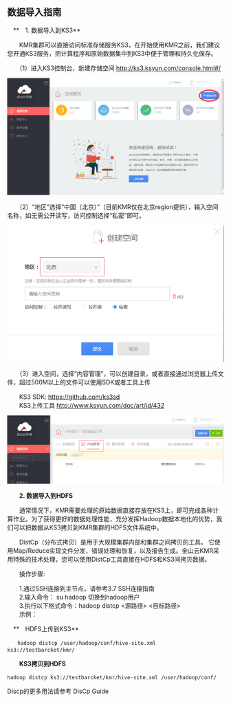 ## 数据导入指南

　**　1. 数据导入到KS3**

　　KMR集群可以直接访问标准存储服务KS3，在开始使用KMR之前，我们建议您开通KS3服务，把计算程序和原始数据集中到KS3中便于管理和持久化保存。
  
　　（1）进入KS3控制台，新建存储空间 http://ks3.ksyun.com/console.html#/
  
  ![数据导入1](./images/sjdr1.png)
  
　　（2）“地区”选择“中国（北京）”（目前KMR仅在北京region提供），输入空间名称，如无需公开读写，访问控制选择“私密”即可。
  
  ![数据导入2](./images/sjdr2.png)
  
  
  
　　（3）进入空间，选择“内容管理”，可以创建目录，或者直接通过浏览器上传文件，超过500M以上的文件可以使用SDK或者工具上传
  
　　KS3 SDK:     https://github.com/ks3sd<br>
　　KS3上传工具 http://www.ksyun.com/doc/art/id/432
  
  ![数据导入3](./images/sjdr3.png)
  
  
　　**2. 数据导入到HDFS**

　　通常情况下，KMR需要处理的原始数据直接存放在KS3上，即可完成各种计算作业。为了获得更好的数据处理性能，充分发挥Hadoop数据本地化的优势，我们可以把数据从KS3拷贝到KMR集群的HDFS文件系统中。
  
　　DistCp（分布式拷贝）是用于大规模集群内部和集群之间拷贝的工具。 它使用Map/Reduce实现文件分发，错误处理和恢复，以及报告生成。金山云KMR采用特殊的技术处理，您可以使用DistCp工具直接在HDFS和KS3间拷贝数据。
  
　　操作步骤:
  
　　1.通过SSH连接到主节点，请参考3.7 SSH连接指南<br>
　　2.输入命令： su hadoop 切换到hadoop用户<br>
　　3.执行以下格式命令：hadoop distcp <源路径>  <目标路径><br>
　　示例：
  
　**　HDFS上传到KS3**
 
```
　　hadoop distcp /user/hadoop/conf/hive-site.xml ks3://testbarcket/kmr/
```

　　**KS3拷贝到HDFS**
  
```
hadoop distcp ks3://testbarcket/kmr/hive-site.xml /user/hadoop/conf/
```
 


Discp的更多用法请参考 DisCp Guide
  